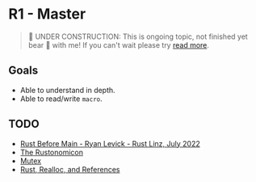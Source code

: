 # R1 - Master

> 🚧 UNDER CONSTRUCTION: This is ongoing topic, not finished yet bear 🧸 with me! If you can't wait please try [read more](../../bye.md).

## Goals

- Able to understand in depth.
- Able to read/write `macro`.

## TODO

- [Rust Before Main - Ryan Levick - Rust Linz, July 2022](https://www.youtube.com/watch?v=q8irLfXwaFM&t=1s)
- [The Rustonomicon](https://doc.rust-lang.org/nomicon/intro.html)
- [Mutex](https://fongyoong.github.io/easy_rust/Chapter_43.html)
- [Rust, Realloc, and References](https://osec.io/blog/reports/2022-12-09-rust-realloc-and-references/)
